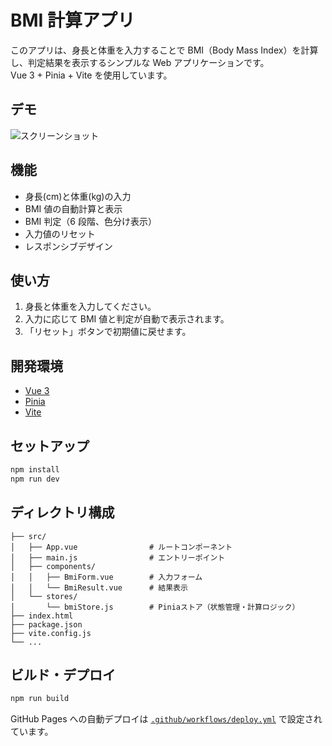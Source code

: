 # BMI 計算アプリ

このアプリは、身長と体重を入力することで BMI（Body Mass Index）を計算し、判定結果を表示するシンプルな Web アプリケーションです。  
Vue 3 + Pinia + Vite を使用しています。

## デモ

![スクリーンショット](スクリーンショットのURLをここに追加)

## 機能

- 身長(cm)と体重(kg)の入力
- BMI 値の自動計算と表示
- BMI 判定（6 段階、色分け表示）
- 入力値のリセット
- レスポンシブデザイン

## 使い方

1. 身長と体重を入力してください。
2. 入力に応じて BMI 値と判定が自動で表示されます。
3. 「リセット」ボタンで初期値に戻せます。

## 開発環境

- [Vue 3](https://vuejs.org/)
- [Pinia](https://pinia.vuejs.org/)
- [Vite](https://vitejs.dev/)

## セットアップ

```sh
npm install
npm run dev
```

## ディレクトリ構成

```
├── src/
│   ├── App.vue                # ルートコンポーネント
│   ├── main.js                # エントリーポイント
│   ├── components/
│   │   ├── BmiForm.vue        # 入力フォーム
│   │   └── BmiResult.vue      # 結果表示
│   └── stores/
│       └── bmiStore.js        # Piniaストア（状態管理・計算ロジック）
├── index.html
├── package.json
├── vite.config.js
└── ...
```

## ビルド・デプロイ

```sh
npm run build
```

GitHub Pages への自動デプロイは [`.github/workflows/deploy.yml`](.github/workflows/deploy.yml) で設定されています。
